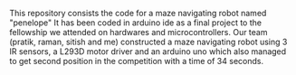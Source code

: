 This repository consists the code for a maze navigating robot named "penelope"
It has been coded in arduino ide as a final project to the fellowship we attended on hardwares and microcontrollers.
Our team (pratik, raman, sitish and me) constructed a maze navigating robot using 3 IR sensors, a L293D motor driver and an arduino uno
which also managed to get second position in the competition with a time of 34 seconds.
